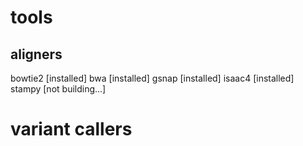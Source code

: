 tools
=====

## aligners
bowtie2		[installed]
bwa			[installed]
gsnap		[installed]
isaac4		[installed]
stampy		[not building...]

# variant callers

